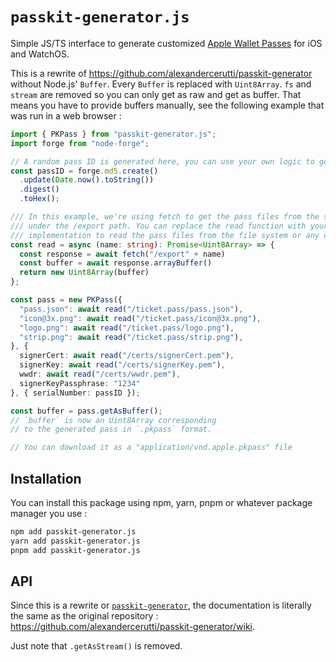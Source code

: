 # `passkit-generator.js`

Simple JS/TS interface to generate customized [Apple Wallet Passes](https://developer.apple.com/wallet/) for iOS and WatchOS.

This is a rewrite of <https://github.com/alexandercerutti/passkit-generator> without Node.js' `Buffer`. Every `Buffer` is replaced with `Uint8Array`. `fs` and `stream` are removed so you can only get as raw and get as buffer. That means you have to provide buffers manually, see the following example that was run in a web browser :

```typescript
import { PKPass } from "passkit-generator.js";
import forge from "node-forge";

// A random pass ID is generated here, you can use your own logic to generate it.
const passID = forge.md5.create()
  .update(Date.now().toString())
  .digest()
  .toHex();

/// In this example, we're using fetch to get the pass files from the server
/// under the /export path. You can replace the read function with your own
/// implementation to read the pass files from the file system or any other source.
const read = async (name: string): Promise<Uint8Array> => {
  const response = await fetch("/export" + name)
  const buffer = await response.arrayBuffer()
  return new Uint8Array(buffer)
};

const pass = new PKPass({
  "pass.json": await read("/ticket.pass/pass.json"),
  "icon@3x.png": await read("/ticket.pass/icon@3x.png"),
  "logo.png": await read("/ticket.pass/logo.png"),
  "strip.png": await read("/ticket.pass/strip.png"),
}, {
  signerCert: await read("/certs/signerCert.pem"),
  signerKey: await read("/certs/signerKey.pem"),
  wwdr: await read("/certs/wwdr.pem"),
  signerKeyPassphrase: "1234"
}, { serialNumber: passID });

const buffer = pass.getAsBuffer();
// `buffer` is now an Uint8Array corresponding
// to the generated pass in `.pkpass` format.

// You can download it as a "application/vnd.apple.pkpass" file
```

## Installation

You can install this package using npm, yarn, pnpm or whatever package manager you use :

```bash
npm add passkit-generator.js
yarn add passkit-generator.js
pnpm add passkit-generator.js
```

## API

Since this is a rewrite or [`passkit-generator`](https://github.com/alexandercerutti/passkit-generator), the documentation is literally the same as the original repository : <https://github.com/alexandercerutti/passkit-generator/wiki>.

Just note that `.getAsStream()` is removed.
